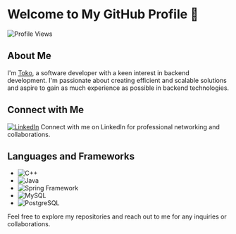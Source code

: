 # Welcome to My GitHub Profile 👋

![Profile Views](https://komarev.com/ghpvc/?username=toktab&color=brightgreen)

## About Me
I'm [Toko](https://www.linkedin.com/in/toktab/), a software developer with a keen interest in backend development. I'm passionate about creating efficient and scalable solutions and aspire to gain as much experience as possible in backend technologies.

## Connect with Me
[![LinkedIn](https://img.shields.io/badge/-Connect%20with%20me-blue?style=flat&logo=linkedin)](https://www.linkedin.com/in/toktab/)
Connect with me on LinkedIn for professional networking and collaborations.

## Languages and Frameworks
- ![C++](https://img.shields.io/badge/C++-blue?style=flat&logo=cplusplus)
- ![Java](https://img.shields.io/badge/Java-orange?style=flat&logo=java)
- ![Spring Framework](https://img.shields.io/badge/Spring_Framework-green?style=flat&logo=spring)
- ![MySQL](https://img.shields.io/badge/MySQL-blue?style=flat&logo=mysql)
- ![PostgreSQL](https://img.shields.io/badge/PostgreSQL-blue?style=flat&logo=postgresql)

Feel free to explore my repositories and reach out to me for any inquiries or collaborations.

